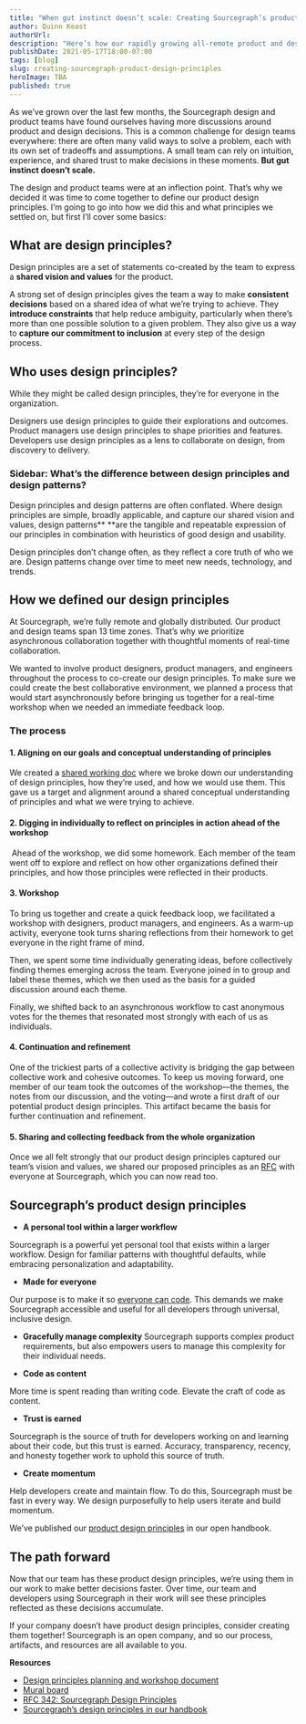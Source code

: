 ```yaml
---
title: "When gut instinct doesn’t scale: Creating Sourcegraph’s product design principles"
author: Quinn Keast
authorUrl: 
description: "Here’s how our rapidly growing all-remote product and design teams collaborated asynchronously to define Sourcegraph’s inclusive product design principles to help us scale consistently."
publishDate: 2021-05-17T18:00-07:00
tags: [blog]
slug: creating-sourcegraph-product-design-principles
heroImage: TBA
published: true
---
```


As we’ve grown over the last few months, the Sourcegraph design and product teams have found ourselves having more discussions around product and design decisions. 
This is a common challenge for design teams everywhere: there are often many valid ways to solve a problem, each with its own set of tradeoffs and assumptions. 
A small team can rely on intuition, experience, and shared trust to make decisions in these moments. **But gut instinct doesn’t scale.**

The design and product teams were at an inflection point. That’s why we decided it was time to come together to define our product design principles. 
I’m going to go into how we did this and what principles we settled on, but first I’ll cover some basics:


## What are design principles?

Design principles are a set of statements co-created by the team to express a **shared vision and values** for the product.

A strong set of design principles gives the team a way to make **consistent decisions** based on a shared idea of what we’re trying to achieve. 
They **introduce constraints** that help reduce ambiguity, particularly when there’s more than one possible solution to a given problem. They also give us a way to **capture our commitment to inclusion** at every step of the design process.


## Who uses design principles?

While they might be called design principles, they’re for everyone in the organization.

Designers use design principles to guide their explorations and outcomes. Product managers use design principles to shape priorities and features. 
Developers use design principles as a lens to collaborate on design, from discovery to delivery.


### Sidebar: What’s the difference between design principles and design patterns?

Design principles and design patterns are often conflated. Where design principles are simple, broadly applicable, and capture our shared vision and values, design patterns** **are the tangible and repeatable expression of our principles in combination with heuristics of good design and usability. 

Design principles don’t change often, as they reflect a core truth of who we are. Design patterns change over time to meet new needs, technology, and trends.


## How we defined our design principles

At Sourcegraph, we’re fully remote and globally distributed. Our product and design teams span 13 time zones. 
That’s why we prioritize asynchronous collaboration together with thoughtful moments of real-time collaboration.

We wanted to involve product designers, product managers, and engineers throughout the process to co-create our design principles. 
To make sure we could create the best collaborative environment, we planned a process that would start asynchronously before bringing us together for a real-time workshop when we needed an immediate feedback loop.


### The process


#### 1. Aligning on our goals and conceptual understanding of principles

We created a [shared working doc](https://docs.google.com/document/d/10Ko8z1ozVaUStuPG2-cM_EJUVJvcgabv8qZYNAJXn24/edit#) where we broke down our understanding of design principles, how they’re used, and how we would use them. 
This gave us a target and alignment around a shared conceptual understanding of principles and what we were trying to achieve.


#### 2. Digging in individually to reflect on principles in action ahead of the workshop

 Ahead of the workshop, we did some homework. Each member of the team went off to explore and reflect on how other organizations defined their principles, and how those principles were reflected in their products. 


#### 3. Workshop

To bring us together and create a quick feedback loop, we facilitated a workshop with designers, product managers, and engineers. 
As a warm-up activity, everyone took turns sharing reflections from their homework to get everyone in the right frame of mind.

Then, we spent some time individually generating ideas, before collectively finding themes emerging across the team. 
Everyone joined in to group and label these themes, which we then used as the basis for a guided discussion around each theme.

Finally, we shifted back to an asynchronous workflow to cast anonymous votes for the themes that resonated most strongly with each of us as individuals.


#### 4. Continuation and refinement

One of the trickiest parts of a collective activity is bridging the gap between collective work and cohesive outcomes. 
To keep us moving forward, one member of our team took the outcomes of the workshop—the themes, the notes from our discussion, and the voting—and wrote a first draft of our potential product design principles. 
This artifact became the basis for further continuation and refinement.


#### 5. Sharing and collecting feedback from the whole organization

Once we all felt strongly that our product design principles captured our team’s vision and values, we shared our proposed principles as an [RFC](https://docs.google.com/document/d/1zRbtZR68ZITYypSAJJ63Ir_fFPxJfTtidJmsrxUXW7o/edit#) with everyone at Sourcegraph, which you can now read too.


## Sourcegraph’s product design principles

*   **A personal tool within a larger workflow**

Sourcegraph is a powerful yet personal tool that exists within a larger workflow. Design for familiar patterns with thoughtful defaults, while embracing personalization and adaptability.

*   **Made for everyone**

Our purpose is to make it so [everyone can code](/company/strategy#purpose). This demands we make Sourcegraph accessible and useful for all developers through universal, inclusive design.

*   **Gracefully manage complexity**
Sourcegraph supports complex product requirements, but also empowers users to manage this complexity for their individual needs.

*   **Code as content**

More time is spent reading than writing code. Elevate the craft of code as content.

*   **Trust is earned**

Sourcegraph is the source of truth for developers working on and learning about their code, but this trust is earned. Accuracy, transparency, recency, and honesty together work to uphold this source of truth.
*   **Create momentum**

Help developers create and maintain flow. To do this, Sourcegraph must be fast in every way. We design purposefully to help users iterate and build momentum.

We’ve published our [product design principles](https://about.sourcegraph.com/handbook/product/design_principles) in our open handbook.

## The path forward

Now that our team has these product design principles, we’re using them in our work to make better decisions faster. 
Over time, our team and developers using Sourcegraph in their work will see these principles reflected as these decisions accumulate.

If your company doesn’t have product design principles, consider creating them together! 
Sourcegraph is an open company, and so our process, artifacts, and resources are all available to you.

**Resources**

*   [Design principles planning and workshop document](https://docs.google.com/document/d/10Ko8z1ozVaUStuPG2-cM_EJUVJvcgabv8qZYNAJXn24/edit#)
*   [Mural board](https://miro.com/app/board/o9J_lT0O5TU=/)
*   [RFC 342: Sourcegraph Design Principles](https://docs.google.com/document/d/1zRbtZR68ZITYypSAJJ63Ir_fFPxJfTtidJmsrxUXW7o/edit#)
*   [Sourcegraph’s design principles in our handbook](https://about.sourcegraph.com/handbook/product/design_principles)
